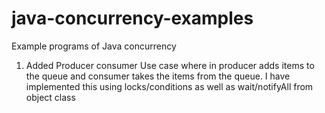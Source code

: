 # java-concurrency-examples
Example programs of Java concurrency

1) Added Producer consumer Use case where in producer adds items to the queue and consumer takes the items from the queue.
I have implemented this using locks/conditions as well as wait/notifyAll from object class

